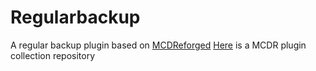 # Regularbackup
A regular backup plugin based on [MCDReforged](https://github.com/Fallen-Breath/MCDReforged)
[Here](https://github.com/MCDReforged-Plugins/PluginCatalogue) is a MCDR plugin collection repository
